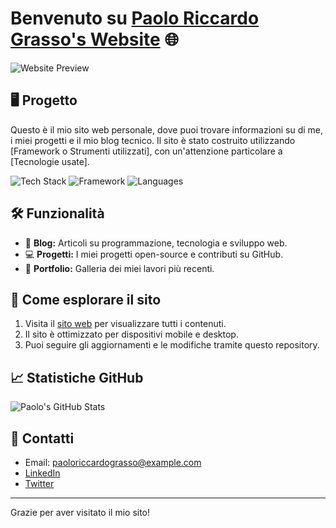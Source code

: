# Benvenuto su [Paolo Riccardo Grasso's Website](https://paoloriccardograsso.github.io) 🌐

![Website Preview](https://media.giphy.com/media/YOUR_GIF_LINK_HERE/giphy.gif)

## 🖥️ Progetto

Questo è il mio sito web personale, dove puoi trovare informazioni su di me, i miei progetti e il mio blog tecnico. Il sito è stato costruito utilizzando [Framework o Strumenti utilizzati], con un'attenzione particolare a [Tecnologie usate].

![Tech Stack](https://img.shields.io/badge/Frontend-HTML%2FCSS%2FJavaScript-blue)
![Framework](https://img.shields.io/badge/Framework-React-informational)
![Languages](https://img.shields.io/badge/Languages-JavaScript%2CPython-green)

## 🛠️ Funzionalità

- 📖 **Blog:** Articoli su programmazione, tecnologia e sviluppo web.
- 💻 **Progetti:** I miei progetti open-source e contributi su GitHub.
- 🧩 **Portfolio:** Galleria dei miei lavori più recenti.

## 🚀 Come esplorare il sito

1. Visita il [sito web](https://paoloriccardograsso.github.io) per visualizzare tutti i contenuti.
2. Il sito è ottimizzato per dispositivi mobile e desktop.
3. Puoi seguire gli aggiornamenti e le modifiche tramite questo repository.

## 📈 Statistiche GitHub

![Paolo's GitHub Stats](https://github-readme-stats.vercel.app/api?username=paoloriccardograsso&show_icons=true&theme=radical)

## 📝 Contatti

- Email: paoloriccardograsso@example.com
- [LinkedIn](https://www.linkedin.com/in/paoloriccardograsso/)
- [Twitter](https://twitter.com/paoloriccardograsso)

---

Grazie per aver visitato il mio sito!
